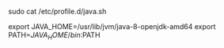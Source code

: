 sudo cat /etc/profile.d/java.sh

export JAVA_HOME=/usr/lib/jvm/java-8-openjdk-amd64
export PATH=$JAVA_HOME/bin:$PATH
